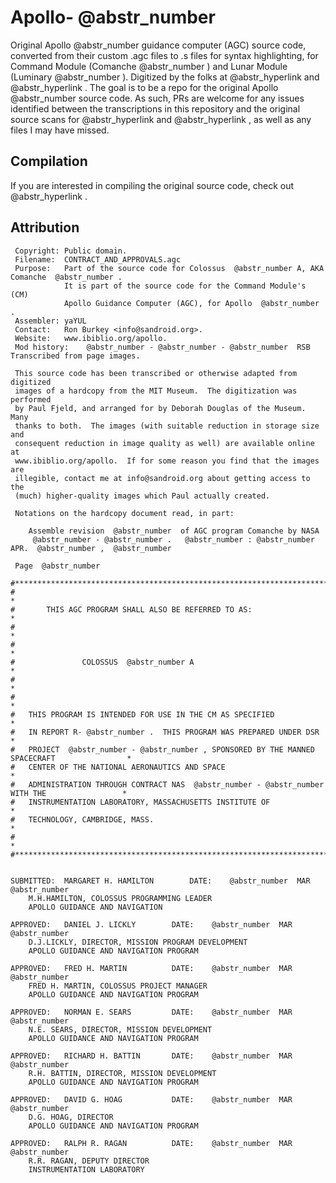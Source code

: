 # Apollo- @abstr_number 

Original Apollo @abstr_number guidance computer (AGC) source code, converted from their custom .agc files to .s files for syntax highlighting, for Command Module (Comanche @abstr_number ) and Lunar Module (Luminary @abstr_number ). Digitized by the folks at @abstr_hyperlink and @abstr_hyperlink . The goal is to be a repo for the original Apollo @abstr_number source code. As such, PRs are welcome for any issues identified between the transcriptions in this repository and the original source scans for @abstr_hyperlink and @abstr_hyperlink , as well as any files I may have missed.

## Compilation

If you are interested in compiling the original source code, check out @abstr_hyperlink .

## Attribution
    
    
     Copyright: Public domain.
     Filename:  CONTRACT_AND_APPROVALS.agc
     Purpose:   Part of the source code for Colossus  @abstr_number A, AKA Comanche  @abstr_number .
                It is part of the source code for the Command Module's (CM)
                Apollo Guidance Computer (AGC), for Apollo  @abstr_number .
     Assembler: yaYUL
     Contact:   Ron Burkey <info@sandroid.org>.
     Website:   www.ibiblio.org/apollo.
     Mod history:    @abstr_number - @abstr_number - @abstr_number  RSB  Transcribed from page images.
    
     This source code has been transcribed or otherwise adapted from digitized
     images of a hardcopy from the MIT Museum.  The digitization was performed
     by Paul Fjeld, and arranged for by Deborah Douglas of the Museum.  Many
     thanks to both.  The images (with suitable reduction in storage size and
     consequent reduction in image quality as well) are available online at
     www.ibiblio.org/apollo.  If for some reason you find that the images are
     illegible, contact me at info@sandroid.org about getting access to the
     (much) higher-quality images which Paul actually created.
    
     Notations on the hardcopy document read, in part:
    
        Assemble revision  @abstr_number  of AGC program Comanche by NASA
         @abstr_number - @abstr_number .   @abstr_number : @abstr_number  APR.  @abstr_number ,  @abstr_number   
    
     Page  @abstr_number 
    
    #************************************************************************
    #                                                                       *
    #       THIS AGC PROGRAM SHALL ALSO BE REFERRED TO AS:                  *
    #                                                                       *
    #                                                                       *
    #               COLOSSUS  @abstr_number A                                             *
    #                                                                       *
    #                                                                       *
    #   THIS PROGRAM IS INTENDED FOR USE IN THE CM AS SPECIFIED             *
    #   IN REPORT R- @abstr_number .  THIS PROGRAM WAS PREPARED UNDER DSR               *
    #   PROJECT  @abstr_number - @abstr_number , SPONSORED BY THE MANNED SPACECRAFT                *
    #   CENTER OF THE NATIONAL AERONAUTICS AND SPACE                        *
    #   ADMINISTRATION THROUGH CONTRACT NAS  @abstr_number - @abstr_number  WITH THE                 *
    #   INSTRUMENTATION LABORATORY, MASSACHUSETTS INSTITUTE OF              *
    #   TECHNOLOGY, CAMBRIDGE, MASS.                                        *
    #                                                                       *
    #************************************************************************
    
    
    SUBMITTED:  MARGARET H. HAMILTON        DATE:    @abstr_number  MAR  @abstr_number 
        M.H.HAMILTON, COLOSSUS PROGRAMMING LEADER
        APOLLO GUIDANCE AND NAVIGATION
    
    APPROVED:   DANIEL J. LICKLY        DATE:    @abstr_number  MAR  @abstr_number 
        D.J.LICKLY, DIRECTOR, MISSION PROGRAM DEVELOPMENT
        APOLLO GUIDANCE AND NAVIGATION PROGRAM
    
    APPROVED:   FRED H. MARTIN          DATE:    @abstr_number  MAR  @abstr_number 
        FRED H. MARTIN, COLOSSUS PROJECT MANAGER
        APOLLO GUIDANCE AND NAVIGATION PROGRAM
    
    APPROVED:   NORMAN E. SEARS         DATE:    @abstr_number  MAR  @abstr_number 
        N.E. SEARS, DIRECTOR, MISSION DEVELOPMENT
        APOLLO GUIDANCE AND NAVIGATION PROGRAM
    
    APPROVED:   RICHARD H. BATTIN       DATE:    @abstr_number  MAR  @abstr_number 
        R.H. BATTIN, DIRECTOR, MISSION DEVELOPMENT
        APOLLO GUIDANCE AND NAVIGATION PROGRAM
    
    APPROVED:   DAVID G. HOAG           DATE:    @abstr_number  MAR  @abstr_number 
        D.G. HOAG, DIRECTOR
        APOLLO GUIDANCE AND NAVIGATION PROGRAM
    
    APPROVED:   RALPH R. RAGAN          DATE:    @abstr_number  MAR  @abstr_number 
        R.R. RAGAN, DEPUTY DIRECTOR
        INSTRUMENTATION LABORATORY
    
